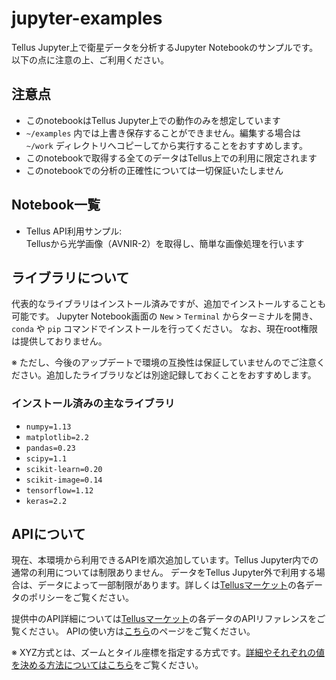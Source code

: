 # jupyter-examples
Tellus Jupyter上で衛星データを分析するJupyter Notebookのサンプルです。以下の点に注意の上、ご利用ください。


## 注意点
* このnotebookはTellus Jupyter上での動作のみを想定しています
* `~/examples` 内では上書き保存することができません。編集する場合は `~/work` ディレクトリへコピーしてから実行することをおすすめします。
* このnotebookで取得する全てのデータはTellus上での利用に限定されます
* このnotebookでの分析の正確性については一切保証いたしません


## Notebook一覧
* Tellus API利用サンプル:  
  Tellusから光学画像（AVNIR-2）を取得し、簡単な画像処理を行います


## ライブラリについて
代表的なライブラリはインストール済みですが、追加でインストールすることも可能です。
Jupyter Notebook画面の `New` > `Terminal` からターミナルを開き、`conda` や `pip` コマンドでインストールを行ってください。
なお、現在root権限は提供しておりません。

※ ただし、今後のアップデートで環境の互換性は保証していませんのでご注意ください。追加したライブラリなどは別途記録しておくことをおすすめします。

### インストール済みの主なライブラリ
* `numpy=1.13`
* `matplotlib=2.2`
* `pandas=0.23`
* `scipy=1.1`
* `scikit-learn=0.20`
* `scikit-image=0.14`
* `tensorflow=1.12`
* `keras=2.2`


## APIについて
現在、本環境から利用できるAPIを順次追加しています。Tellus Jupyter内での通常の利用については制限ありません。
データをTellus Jupyter外で利用する場合は、データによって一部制限があります。詳しくは[Tellusマーケット](https://www.tellusxdp.com/market/)の各データのポリシーをご覧ください。

提供中のAPI詳細については[Tellusマーケット](https://www.tellusxdp.com/market/)の各データのAPIリファレンスをご覧ください。
APIの使い方は[こちら](https://www.tellusxdp.com/ja/howtouse/dev/20200219_000172.html)のページをご覧ください。

※ XYZ方式とは、ズームとタイル座標を指定する方式です。[詳細やそれぞれの値を決める方法についてはこちら](https://www.tellusxdp.com/ja/howtouse/dev/20200220_000177.html)をご覧ください。
